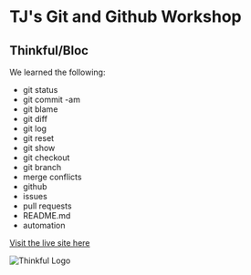 # TJ's Git and Github Workshop
## Thinkful/Bloc

We learned the following:
- git status
- git commit -am
- git blame
- git diff
- git log
- git reset
- git show
- git checkout
- git branch
- merge conflicts
- github
- issues
- pull requests
- README.md
- automation

[Visit the live site here](https://tjstalcup.github.io/git-and-github-01312019/)

![Thinkful Logo](https://tf-assets-prod.s3.amazonaws.com/splash/press/thinkful_logo_black.png)